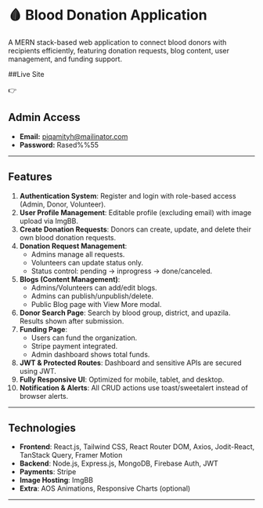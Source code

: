 # 🩸 Blood Donation Application

A MERN stack-based web application to connect blood donors with recipients efficiently, featuring donation requests, blog content, user management, and funding support.

##Live Site

👉 

## Admin Access

- **Email:** piqamityh@mailinator.com 
- **Password:** Rased%%55

---

##  Features

1. **Authentication System**: Register and login with role-based access (Admin, Donor, Volunteer).
2. **User Profile Management**: Editable profile (excluding email) with image upload via ImgBB.
3. **Create Donation Requests**: Donors can create, update, and delete their own blood donation requests.
4. **Donation Request Management**:
   - Admins manage all requests.
   - Volunteers can update status only.
   - Status control: pending → inprogress → done/canceled.
5. **Blogs (Content Management)**:
   - Admins/Volunteers can add/edit blogs.
   - Admins can publish/unpublish/delete.
   - Public Blog page with View More modal.
6. **Donor Search Page**: Search by blood group, district, and upazila. Results shown after submission.
7. **Funding Page**:
   - Users can fund the organization.
   - Stripe payment integrated.
   - Admin dashboard shows total funds.
8. **JWT & Protected Routes**: Dashboard and sensitive APIs are secured using JWT.
9. **Fully Responsive UI**: Optimized for mobile, tablet, and desktop.
10. **Notification & Alerts**: All CRUD actions use toast/sweetalert instead of browser alerts.

---

##  Technologies

- **Frontend**: React.js, Tailwind CSS, React Router DOM, Axios, Jodit-React, TanStack Query, Framer Motion
- **Backend**: Node.js, Express.js, MongoDB, Firebase Auth, JWT
- **Payments**: Stripe
- **Image Hosting**: ImgBB
- **Extra**: AOS Animations, Responsive Charts (optional)

---


